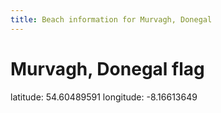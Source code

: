 ```yaml
---
title: Beach information for Murvagh, Donegal
---
```

# Murvagh, Donegal <span class="material-icons blue-flag">flag</span>

<div class="location-info">latitude: 54.60489591 longitude: -8.16613649</div>
<div id="met-eireann-warnings"></div>
<div></div>